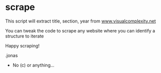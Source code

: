 scrape
======
This script will extract title, section, year from www.visualcomplexity.net

You can tweak the code to scrape any website where you can identify a structure to iterate

Happy scraping!

.jonas

- No (c) or anything...
